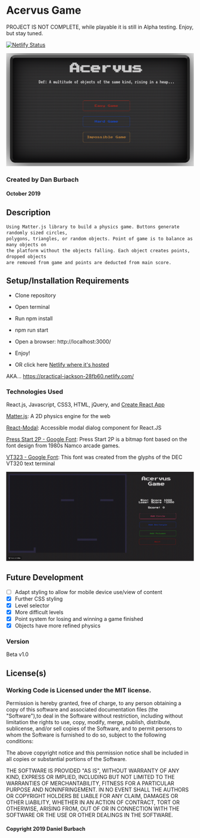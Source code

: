 # Acervus Game 

PROJECT IS NOT COMPLETE, while playable it is still in Alpha testing. Enjoy, but stay tuned.

[![Netlify Status](https://api.netlify.com/api/v1/badges/aae4eba4-6e6f-432f-aeec-41db49cdfd8a/deploy-status)](https://app.netlify.com/sites/practical-jackson-28fb60/deploys)

![Main LandingPage](https://github.com/DanBurbach/Acervus_Game/blob/master/src/assets/Stagnant%20readme%20splash%20image.png)

### __Created by Dan Burbach__
#### __October 2019__


## __Description__

```
Using Matter.js library to build a physics game. Buttons generate randomly sized circles, 
polygons, triangles, or random objects. Point of game is to balance as many objects on 
the platform without the objects falling. Each object creates points, dropped objects 
are removed from game and points are deducted from main score.
```

## __Setup/Installation Requirements__

  * Clone repository

  * Open terminal

  * Run npm install

  * npm run start

  * Open a browser: http://localhost:3000/

  * Enjoy!
  
  * OR click here [Netlify where it's hosted](https://practical-jackson-28fb60.netlify.com/)
  
  AKA... https://practical-jackson-28fb60.netlify.com/

### __Technologies Used__

  React.js, Javascript, CSS3, HTML, jQuery, and [Create React App](https://github.com/facebook/create-react-app)

  [Matter.js](https://brm.io/matter-js/): A 2D physics engine for the web

  [React-Modal](https://www.npmjs.com/package/react-modal): Accessible modal dialog component for React.JS

  [Press Start 2P - Google Font](https://fonts.google.com/specimen/Press+Start+2P): Press Start 2P is a bitmap font based on the font design from 1980s Namco arcade games.

  [VT323 - Google Font](https://fonts.google.com/specimen/VT323): This font was created from the glyphs of the DEC VT320 text terminal

  ![Acervus Gameplay](https://github.com/DanBurbach/Acervus_Game/blob/master/src/assets/README_Acervus_Gameplay.gif?raw=true)

## __Future Development__

  - [ ] Adapt styling to allow for mobile device use/view of content
  - [x] Further CSS styling
  - [x] Level selector
  - [x] More difficult levels
  - [x] Point system for losing and winning a game finished
  - [x] Objects have more refined physics

### __Version__

Beta v1.0

## License(s)
### Working Code is Licensed under the MIT license.

Permission is hereby granted, free of charge, to any person obtaining a copy of this software and associated documentation files (the "Software"),to deal in the Software without restriction, including without limitation the rights to use, copy, modify, merge, publish, distribute, sublicense,
and/or sell copies of the Software, and to permit persons to whom the Software is furnished to do so, subject to the following conditions:

The above copyright notice and this permission notice shall be included in all copies or substantial portions of the Software.

THE SOFTWARE IS PROVIDED "AS IS", WITHOUT WARRANTY OF ANY KIND, EXPRESS OR IMPLIED, INCLUDING BUT NOT LIMITED TO THE WARRANTIES OF MERCHANTABILITY,
FITNESS FOR A PARTICULAR PURPOSE AND NONINFRINGEMENT. IN NO EVENT SHALL THE AUTHORS OR COPYRIGHT HOLDERS BE LIABLE FOR ANY CLAIM, DAMAGES OR OTHER LIABILITY,
WHETHER IN AN ACTION OF CONTRACT, TORT OR OTHERWISE, ARISING FROM, OUT OF OR IN CONNECTION WITH THE SOFTWARE OR THE USE OR OTHER DEALINGS IN THE SOFTWARE.

#### Copyright 2019 Daniel Burbach

